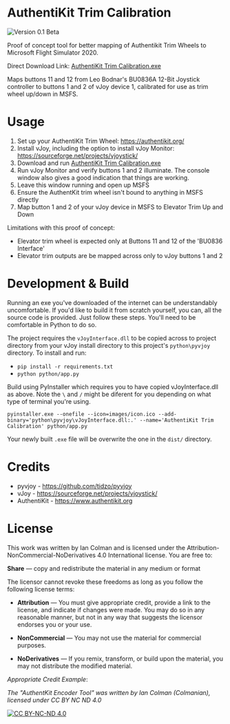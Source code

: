 # AuthentiKit Trim Calibration
![Version 0.1 Beta](https://img.shields.io/badge/Version-0.1--beta-blue)

Proof of concept tool for better mapping of Authentikit Trim Wheels to Microsoft Flight Simulator 2020. 

Direct Download Link: [AuthentiKit Trim Calibration.exe](https://github.com/Colmanian/AuthentiKit-Trim-Calibration/raw/main/dist/AuthentiKit%20Trim%20Calibration.exe)

Maps buttons 11 and 12 from Leo Bodnar's BU0836A 12-Bit Joystick controller to buttons 1 and 2 of vJoy device 1, calibrated for use as trim wheel up/down in MSFS.

# Usage

 1. Set up your AuthentiKit Trim Wheel: https://authentikit.org/ 
 2. Install vJoy, including the option to install vJoy Monitor: https://sourceforge.net/projects/vjoystick/ 
 3. Download and run [AuthentiKit Trim Calibration.exe](https://github.com/Colmanian/AuthentiKit-Trim-Calibration/blob/main/dist/AuthentiKit%20Trim%20Calibration.exe)
 4. Run vJoy Monitor and verify buttons 1 and 2 illuminate. The console window also gives a good indication that things are working.
 5. Leave this window running and open up MSFS 
 6. Ensure the AuthentKit trim wheel isn't bound to anything in MSFS directly 
 7. Map button 1 and 2 of your vJoy device in MSFS to Elevator Trim Up and Down 

Limitations with this proof of concept: 
 - Elevator trim wheel is expected only at Buttons 11 and 12 of the 'BU0836 Interface' 
 - Elevator trim outputs are be mapped across only to vJoy buttons 1 and 2 

# Development & Build
Running an exe you've downloaded of the internet can be understandably uncomfortable. If you'd like to build it from scratch yourself, you can, all the source code is provided. Just follow these steps. You'll need to be comfortable in Python to do so.

The project requires the `vJoyInterface.dll` to be copied across to project directory from your vJoy install directory to this project's `python\pyvjoy` directory. To install and run:
* `pip install -r requirements.txt`
* `python python/app.py`

Build using PyInstaller which requires you to have copied vJoyInterface.dll as above. Note the `\` and `/` might be diferent for you depending on what type of terminal you're using. 

`pyinstaller.exe --onefile --icon=images/icon.ico --add-binary='python\pyvjoy\vJoyInterface.dll:.' --name='AuthentiKit Trim Calibration' python/app.py`

Your newly built `.exe` file will be overwrite the one in the `dist/` directory.

# Credits
* pyvjoy - https://github.com/tidzo/pyvjoy
* vJoy - https://sourceforge.net/projects/vjoystick/
* AuthentiKit - https://www.authentikit.org

# License

This work was written by Ian Colman and is licensed under the Attribution-NonCommercial-NoDerivatives 4.0 International license. You are free to:

**Share** — copy and redistribute the material in any medium or format

The licensor cannot revoke these freedoms as long as you follow the following license terms:

* **Attribution** — You must give appropriate credit, provide a link to the license, and indicate if changes were made. You may do so in any reasonable manner, but not in any way that suggests the licensor endorses you or your use.

* **NonCommercial** — You may not use the material for commercial purposes.

* **NoDerivatives** — If you remix, transform, or build upon the material, you may not distribute the modified material. 

*Appropriate Credit Example*:

*The "AuthentKit Encoder Tool" was written by Ian Colman (Colmanian), licensed under CC BY NC ND 4.0*

[![CC BY-NC-ND 4.0][cc-by-nc-nd-image]][cc-by-nc-nd]

[cc-by-nc-nd]: http://creativecommons.org/licenses/by-nc-nd/4.0/
[cc-by-nc-nd-image]: https://licensebuttons.net/l/by-nc-nd/4.0/88x31.png
[cc-by-nc-nd-shield]: https://img.shields.io/badge/License-CC%20BY%20NC%20ND%204.0-lightgrey.svg
